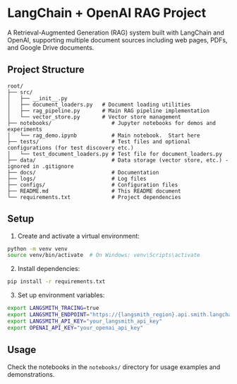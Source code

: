 # LangChain + OpenAI RAG Project

A Retrieval-Augmented Generation (RAG) system built with LangChain and OpenAI, supporting multiple document sources including web pages, PDFs, and Google Drive documents.

## Project Structure

```
root/
├── src/
│   ├── __init__.py
│   ├── document_loaders.py   # Document loading utilities
│   ├── rag_pipeline.py       # Main RAG pipeline implementation
│   └── vector_store.py       # Vector store management
├── notebooks/                   # Jupyter notebooks for demos and experiments
│   └── rag_demo.ipynb           # Main notebook.  Start here
├── tests/                       # Test files and optional configurations (for test discovery etc.)
│   └── test_document_loaders.py # Test file for document_loaders.py
├── data/                        # Data storage (vector store, etc.) - ignored in .gitignore
├── docs/                        # Documentation
├── logs/                        # Log files
├── configs/                     # Configuration files
├── README.md                    # This README document
└── requirements.txt             # Project dependencies
```

## Setup

1. Create and activate a virtual environment:
```bash
python -m venv venv
source venv/bin/activate  # On Windows: venv\Scripts\activate
```

2. Install dependencies:
```bash
pip install -r requirements.txt
```

3. Set up environment variables:
```bash
export LANGSMITH_TRACING=true
export LANGSMITH_ENDPOINT="https://{langsmith_region}.api.smith.langchain.com"
export LANGSMITH_API_KEY="your_langsmith_api_key"
export OPENAI_API_KEY="your_openai_api_key"
```

## Usage

Check the notebooks in the `notebooks/` directory for usage examples and demonstrations.
